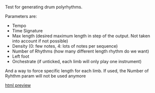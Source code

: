 Test for generating drum polyrhythms.

Parameters are:

* Tempo
* Time Signature
* Max length (desired maximum length in step of the output. Not taken into account if not possible)
* Density (0: few notes, 4: lots of notes per sequence)
* Number of Rhythms (how many different length rhythm do we want)
* Left foot
* Orchestrate (if unticked, each limb will only play one instrument)

And a way to force specific length for each limb. If used, the Number of Ryhthm param will not be used anymore

[html preview](http://rawgit.com/AtActionPark/polyrhythmGenDev/master/index.html)



